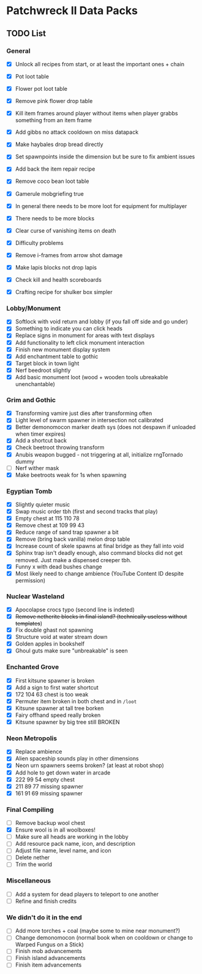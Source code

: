 # Patchwreck II Data Packs

## TODO List
### General
- [x] Unlock all recipes from start, or at least the important ones + chain
- [x] Pot loot table
- [x] Flower pot loot table
- [x] Remove pink flower drop table
- [x] Kill item frames around player without items when player grabbs something from an item frame
- [x] Add gibbs no attack cooldown on miss datapack
- [x] Make haybales drop bread directly
- [x] Set spawnpoints inside the dimension but be sure to fix ambient issues
- [x] Add back the item repair recipe
- [x] Remove coco bean loot table
- [x] Gamerule mobgriefing true
- [x] In general there needs to be more loot for equipment for multiplayer
- [x] There needs to be more blocks
- [x] Clear curse of vanishing items on death
- [x] Difficulty problems
- [x] Remove i-frames from arrow shot damage
- [x] Make lapis blocks not drop lapis
- [x] Check kill and health scoreboards
- [x] Crafting recipe for shulker box simpler


### Lobby/Monument
- [x] Softlock with void return and lobby (if you fall off side and go under)
- [x] Something to indicate you can click heads
- [x] Replace signs in monument for areas with text displays
- [x] Add functionality to left click monument interaction
- [x] Finish new monument display system
- [x] Add enchantment table to gothic
- [x] Target block in town light
- [x] Nerf beedroot slightly
- [x] Add basic monument loot (wood + wooden tools ubreakable unenchantable)

### Grim and Gothic
- [x] Transforming vamire just dies after transforming often
- [x] Light level of swarm spawner in intersection not calibrated
- [x] Better demonomocon marker death sys (does not despawn if unloaded when timer expires)
- [x] Add a shortcut back
- [x] Check beetroot throwing transform
- [x] Anubis weapon bugged - not triggering at all, initialize rngTornado dummy
- [ ] Nerf wither mask
- [x] Make beetroots weak for 1s when spawning

### Egyptian Tomb
- [x] Slightly quieter music
- [x] Swap music order tbh (first and second tracks that play)
- [x] Empty chest at 115 110 78
- [x] Remove chest at 109 99 43
- [x] Reduce range of sand trap spawner a bit
- [x] Remove (bring back vanilla) melon drop table
- [x] Increase count of skele spawns at final bridge as they fall into void
- [x] Sphinx trap isn't deadly enough, also command blocks did not get removed. Just make a dispensed creeper tbh.
- [x] Funny x with dead bushes change
- [x] Most likely need to change ambience (YouTube Content ID despite permission)

### Nuclear Wasteland
- [x] Apocolapse crocs typo (second line is indeted)
- [x] ~~Remove netherite blocks in final island? (technically useless without templates~~)
- [x] Fix double ghast not spawning
- [x] Structure void at water stream down
- [x] Golden apples in bookshelf
- [x] Ghoul guts make sure "unbreakable" is seen

### Enchanted Grove
- [x] First kitsune spawner is broken
- [x] Add a sign to first water shortcut
- [x] 172 104 63 chest is too weak
- [x] Permuter item broken in both chest and in `/loot`
- [x] Kitsune spawner at tall tree borken
- [x] Fairy offhand speed really broken
- [x] Kitsune spawner by big tree still BROKEN

### Neon Metropolis
- [x] Replace ambience
- [x] Alien spaceship sounds play in other dimensions
- [x] Neon urn spawners seems broken? (at least at robot shop)
- [x] Add hole to get down water in arcade
- [x] 222 99 54 empty chest
- [x] 211 89 77 missing spawner
- [x] 161 91 69 missing spawner

### Final Compiling
- [ ] Remove backup wool chest
- [x] Ensure wool is in all woolboxes!
- [ ] Make sure all heads are working in the lobby
- [ ] Add resource pack name, icon, and description
- [ ] Adjust file name, level name, and icon
- [ ] Delete nether
- [ ] Trim the world

### Miscellaneous
- [ ] Add a system for dead players to teleport to one another
- [ ] Refine and finish credits

### We didn't do it in the end
- [ ] Add more torches + coal (maybe some to mine near monument?)
- [ ] Change demonomocon (normal book when on cooldown or change to Warped Fungus on a Stick)
- [ ] Finish mob advancements
- [ ] Finish island advancements
- [ ] Finish item advancements